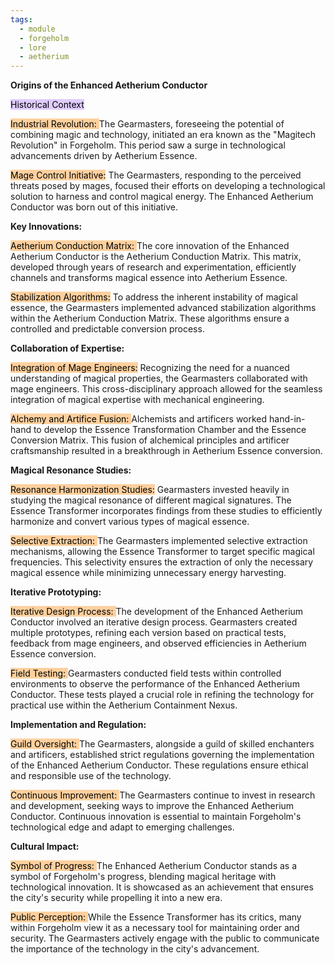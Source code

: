 ```yaml
---
tags:
  - module
  - forgeholm
  - lore
  - aetherium
---
```

**Origins of the Enhanced Aetherium Conductor**

<mark style="background: #D2B3FFA6;">Historical Context</mark>

<mark style="background: #FFB86CA6;">Industrial Revolution: </mark>
The Gearmasters, foreseeing the potential of combining magic and technology, initiated an era known as the "Magitech Revolution" in Forgeholm. This period saw a surge in technological advancements driven by Aetherium Essence.

<mark style="background: #FFB86CA6;">Mage Control Initiative:</mark>
The Gearmasters, responding to the perceived threats posed by mages, focused their efforts on developing a technological solution to harness and control magical energy. The Enhanced Aetherium Conductor was born out of this initiative.

**Key Innovations:**

<mark style="background: #FFB86CA6;">Aetherium Conduction Matrix: </mark>
The core innovation of the Enhanced Aetherium Conductor is the Aetherium Conduction Matrix. This matrix, developed through years of research and experimentation, efficiently channels and transforms magical essence into Aetherium Essence.

<mark style="background: #FFB86CA6;">Stabilization Algorithms:</mark>
To address the inherent instability of magical essence, the Gearmasters implemented advanced stabilization algorithms within the Aetherium Conduction Matrix. These algorithms ensure a controlled and predictable conversion process.

**Collaboration of Expertise:**

<mark style="background: #FFB86CA6;">Integration of Mage Engineers:</mark>
Recognizing the need for a nuanced understanding of magical properties, the Gearmasters collaborated with mage engineers. This cross-disciplinary approach allowed for the seamless integration of magical expertise with mechanical engineering.

<mark style="background: #FFB86CA6;">Alchemy and Artifice Fusion: </mark>
Alchemists and artificers worked hand-in-hand to develop the Essence Transformation Chamber and the Essence Conversion Matrix. This fusion of alchemical principles and artificer craftsmanship resulted in a breakthrough in Aetherium Essence conversion.

**Magical Resonance Studies:**

<mark style="background: #FFB86CA6;">Resonance Harmonization Studies:</mark>
Gearmasters invested heavily in studying the magical resonance of different magical signatures. The Essence Transformer incorporates findings from these studies to efficiently harmonize and convert various types of magical essence.

<mark style="background: #FFB86CA6;">Selective Extraction: </mark>
The Gearmasters implemented selective extraction mechanisms, allowing the Essence Transformer to target specific magical frequencies. This selectivity ensures the extraction of only the necessary magical essence while minimizing unnecessary energy harvesting.

**Iterative Prototyping:**

<mark style="background: #FFB86CA6;">Iterative Design Process: </mark>
The development of the Enhanced Aetherium Conductor involved an iterative design process. Gearmasters created multiple prototypes, refining each version based on practical tests, feedback from mage engineers, and observed efficiencies in Aetherium Essence conversion.

<mark style="background: #FFB86CA6;">Field Testing: </mark>
Gearmasters conducted field tests within controlled environments to observe the performance of the Enhanced Aetherium Conductor. These tests played a crucial role in refining the technology for practical use within the Aetherium Containment Nexus.

**Implementation and Regulation:**

<mark style="background: #FFB86CA6;">Guild Oversight: </mark>
The Gearmasters, alongside a guild of skilled enchanters and artificers, established strict regulations governing the implementation of the Enhanced Aetherium Conductor. These regulations ensure ethical and responsible use of the technology.

<mark style="background: #FFB86CA6;">Continuous Improvement: </mark>
The Gearmasters continue to invest in research and development, seeking ways to improve the Enhanced Aetherium Conductor. Continuous innovation is essential to maintain Forgeholm's technological edge and adapt to emerging challenges.

**Cultural Impact:**

<mark style="background: #FFB86CA6;">Symbol of Progress: </mark>
The Enhanced Aetherium Conductor stands as a symbol of Forgeholm's progress, blending magical heritage with technological innovation. It is showcased as an achievement that ensures the city's security while propelling it into a new era.

<mark style="background: #FFB86CA6;">Public Perception: </mark>
While the Essence Transformer has its critics, many within Forgeholm view it as a necessary tool for maintaining order and security. The Gearmasters actively engage with the public to communicate the importance of the technology in the city's advancement.